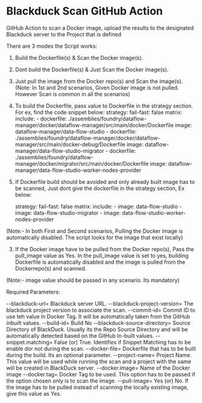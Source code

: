 # Blackduck Scan GitHub Action

GitHub Action to scan a Docker image, upload the results to the designated Blackduck server to the Project that is defined

There are 3 modes the Script works:

1. Build the Dockerfile(s) & Scan the Docker image(s).
2. Dont build the Dockerfile(s) & Just Scan the Docker image(s).
3. Just pull the image from the Docker repo(s) and Scan the image(s).
(Note: In 1st and 2nd scenarios, Given Docker image is not pulled. However Scan is common in all the scenarios)

1. To build the Dockerfile, pass value to Dockerfile in the strategy section. For ex, find the code snippet below:
      strategy:
      fail-fast: false
        matrix: 
          include:
          - dockerfile: ./assemblies/foundry/dataflow-manager/docker/dataflow-manager/src/main/docker/Dockerfile
            image: dataflow-manager/data-flow-studio
          - dockerfile: ./assemblies/foundry/dataflow-manager/docker/dataflow-manager/src/main/docker-debug/Dockerfile
            image: dataflow-manager/data-flow-studio-migrator
          - dockerfile: ./assemblies/foundry/dataflow-manager/docker/migrator/src/main/docker/Dockerfile
            image: dataflow-manager/data-flow-studio-worker-nodes-provider

2. If Dockerfile build should be avoided and only already built image has to be scanned, Just dont give the dockerfile in the strategy section, Ex below:

    strategy:
      fail-fast: false
      matrix: 
        include:
          - image: data-flow-studio
          - image: data-flow-studio-migrator
          - image: data-flow-studio-worker-nodes-provider

(Note:- In both First and Second scenarios, Pulling the Docker image is automatically disabled. The script looks for the image that exist locally)

3. If the Docker image have to be pulled from the Docker repo(s), Pass the pull_image value as Yes. In the pull_image value is set to yes, building Dockerfile is automatically disabled and the image is pulled from the Dockerrepo(s) and scanned.

(Note:- image value should be passed in any scenario. Its mandatory)

Required Parameters:

  --blackduck-url=              Blackduck server URL.
  --blackduck-project-version=  The blackduck project version to associate the scan.
  --commit-id=                  Commit ID to use teh value in Docker Tag. It will be automatically taken from the GitHub inbuilt values.
  --build-id=                   Build No
  --blackduck-source-directory= Source Directory of BlackDuck. Usually its the Repo Source Directory and will be automatically detected based on the GitHub In-built values.
  --snippet.matching=           False (or) True. Identifies if Snippet Matching has to be enable dor not during the scan.
  --docker-file=                Dockerfile that has to be built during the build. Its an optional parameter.
  --project-name=               Project Name. This value will be used while running the scan and a project with the same will be created in BlackDuck server.
  --docker.image=               Name of the Docker image
  --docker.tag=                 Docker Tag to be used. This option has to be passed if the option chosen only is to scan the image.
  --pull-image=                 Yes (or) No. If the image has to be pulled instead of scanning the locally existing image, give this value as Yes.
